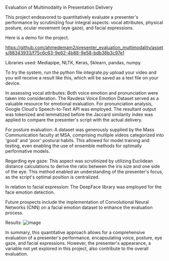 Evaluation of Multimodality in Presentation Delivery

This project endeavored to quantitatively evaluate a presenter's performance by scrutinizing four integral aspects: vocal attributes, physical posture, ocular movement (eye gaze), and facial expressions.

Here is a demo for the project.


https://github.com/ahmedemam2/presenter_evaluation_multimodality/assets/88343933/f75c6c63-9e62-4b88-9e58-bdb36b3c97e1




Libraries used:
Mediapipe, NLTK, Keras, Sklearn, pandas, numpy.

To try the system, run the python file integrate.py upload your video and you will receive a result like this, which will be saved as a text file on your device.

In assessing vocal attributes:
Both voice emotion and pronunciation were taken into consideration. The Ravdess Voice Emotion Dataset served as a valuable resource for emotional evaluation. For pronunciation analysis, Google Cloud's Speech-to-Text API was employed. The resultant output was tokenized and lemmatized before the Jaccard similarity index was applied to compare the presenter's script with the actual delivery.

For posture evaluation:
A dataset was generously supplied by the Mass Communication faculty at MSA, comprising multiple videos categorized into 'good' and 'poor' postural habits. This allowed for model training and testing, even enabling the use of ensemble methods for optimally performative models.

Regarding eye gaze:
This aspect was scrutinized by utilizing Euclidean distance calculations to derive the ratio between the iris size and one side of the eye. This method enabled an understanding of the presenter's focus, as the script's optimal position is centralized.

In relation to facial expression:
The DeepFace library was employed for the face emotion detection.

Future prospects include the implementation of Convolutional Neural Networks (CNN) on a facial emotion dataset to enhance the evaluation process.

Results: 
![image](https://github.com/ahmedemam2/presenter_evaluation_multimodality/assets/88343933/ea694539-f5a9-4bed-b696-9946c4c6bc2a)


In summary, this quantitative approach allows for a comprehensive evaluation of a presenter's performance, encapsulating voice, posture, eye gaze, and facial expressions. However, the presenter's appearance, a variable not yet explored in this project, also contribute to the overall evaluation.

